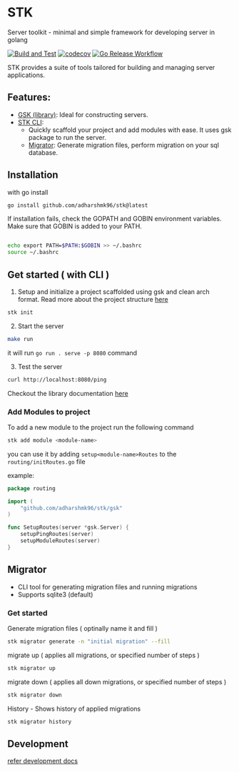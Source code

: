 # STK

Server toolkit - minimal and simple framework for developing server in golang

[![Build and Test](https://github.com/adharshmk96/stk/actions/workflows/go-build-test.yml/badge.svg)](https://github.com/adharshmk96/stk/actions/workflows/go-build-test.yml)
[![codecov](https://codecov.io/gh/adharshmk96/stk/graph/badge.svg?token=HMGG55CCLT)](https://codecov.io/gh/adharshmk96/stk)
[![Go Release Workflow](https://github.com/adharshmk96/stk/actions/workflows/go-release.yml/badge.svg)](https://github.com/adharshmk96/stk/actions/workflows/go-release.yml)

STK provides a suite of tools tailored for building and managing server applications.

## Features:

- [GSK (library)](docs/gsk.md): Ideal for constructing servers.
- [STK CLI](#get-started): 
  - Quickly scaffold your project and add modules with ease. It uses gsk package to run the server.
  - [Migrator](#migrator): Generate migration files, perform migration on your sql database.

## Installation

with go install

```bash
go install github.com/adharshmk96/stk@latest
```

If installation fails, check the GOPATH and GOBIN environment variables. Make sure that GOBIN is added to your PATH.
```bash

echo export PATH=$PATH:$GOBIN >> ~/.bashrc
source ~/.bashrc

```

## Get started ( with CLI )

1. Setup and initialize a project scaffolded using gsk and clean arch format. Read more about the project structure [here](docs/project.md)

```bash
stk init
```

2. Start the server

```bash
make run
```

it will run `go run . serve -p 8080` command

3. Test the server

```bash
curl http://localhost:8080/ping
```

Checkout the library documentation [here](docs/gsk.md)

### Add Modules to project

To add a new module to the project run the following command

```bash
stk add module <module-name>
```

you can use it by adding `setup<module-name>Routes` to the `routing/initRoutes.go` file

example:

```go
package routing

import (
	"github.com/adharshmk96/stk/gsk"
)

func SetupRoutes(server *gsk.Server) {
	setupPingRoutes(server)
	setupModuleRoutes(server)
}
```


## Migrator
- CLI tool for generating migration files and running migrations
- Supports sqlite3 (default)

### Get started

Generate migration files ( optinally name it and fill )

```bash
stk migrator generate -n "initial migration" --fill
```

migrate up ( applies all migrations, or specified number of steps )

```bash
stk migrator up
```

migrate down ( applies all down migrations, or specified number of steps )

```bash
stk migrator down
```

History - Shows history of applied migrations

```bash
stk migrator history
```



## Development

[refer development docs](docs/development.md)
